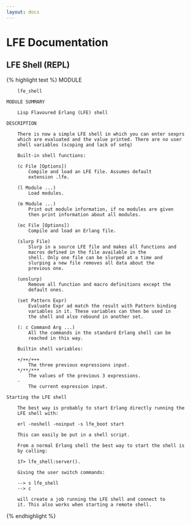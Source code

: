 ```yaml
---
layout: docs
---
```


# LFE Documentation

## LFE Shell (REPL)

{% highlight text %}
    MODULE

        lfe_shell

    MODULE SUMMARY

        Lisp Flavoured Erlang (LFE) shell

    DESCRIPTION

        There is now a simple LFE shell in which you can enter sexprs
        which are evaluated and the value printed. There are no user
        shell variables (scoping and lack of setq)

        Built-in shell functions:

        (c File [Options])
            Compile and load an LFE file. Assumes default
            extension .lfe.

        (l Module ...)
            Load modules.

        (m Module ...)
            Print out module information, if no modules are given
            then print information about all modules.

        (ec File [Options])
            Compile and load an Erlang file.

        (slurp File)
            Slurp in a source LFE file and makes all functions and
            macros defined in the file available in the
            shell. Only one file can be slurped at a time and
            slurping a new file removes all data about the
            previous one.

        (unslurp)
            Remove all function and macro definitions except the
            default ones.

        (set Pattern Expr)
            Evaluate Expr ad match the result with Pattern binding
            variables in it. These variables can then be used in
            the shell and also rebound in another set.

        (: c Command Arg ...)
            All the commands in the standard Erlang shell can be
            reached in this way.

        Builtin shell variables:

        +/++/+++
            The three previous expressions input.
        */**/***
            The values of the previous 3 expressions.
        -
            The current expression input.

    Starting the LFE shell

        The best way is probably to start Erlang directly running the
        LFE shell with:

        erl -noshell -noinput -s lfe_boot start

        This can easily be put in a shell script.

        From a normal Erlang shell the best way to start the shell is
        by calling:

        17> lfe_shell:server().

        Giving the user switch commands:

        --> s lfe_shell
        --> c

        will create a job running the LFE shell and connect to
        it. This also works when starting a remote shell.
{% endhighlight %}
